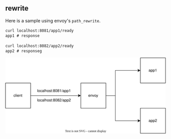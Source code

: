 ## rewrite

Here is a sample using envoy's `path_rewrite`.

```shell
curl localhost:8081/app1/ready
app1 # response

curl localhost:8082/app2/ready
app2 # responseg
```

![](./doc/architecture.drawio.svg)
